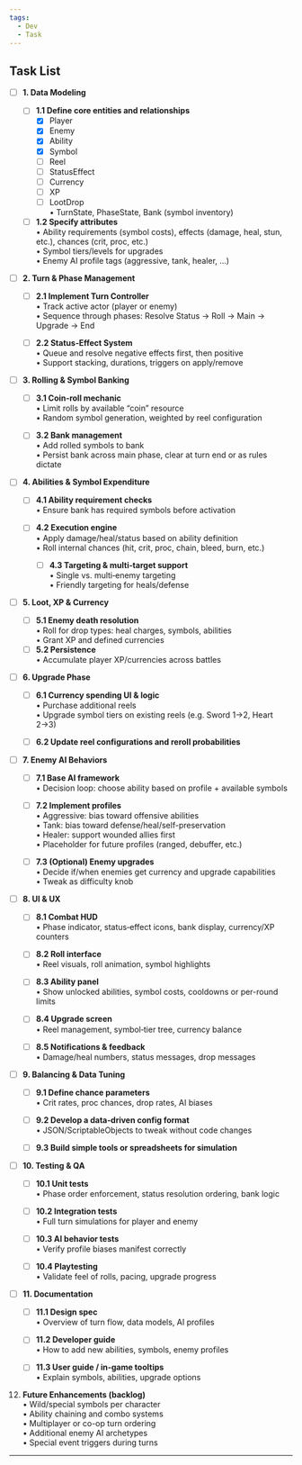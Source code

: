 ```yaml
---
tags:
  - Dev
  - Task
---
```

## Task List

- [ ] **1. Data Modeling** 

	- [ ] **1.1 Define core entities and relationships**  
	     - [x] Player
	     - [x] Enemy
	     - [x] Ability
	     - [x] Symbol
	     - [ ] Reel
	     - [ ] StatusEffect
	     - [ ] Currency
	     - [ ] XP
	     - [ ] LootDrop  
     • TurnState, PhaseState, Bank (symbol inventory)  
     
	- [ ] **1.2 Specify attributes**  
     • Ability requirements (symbol costs), effects (damage, heal, stun, etc.), chances (crit, proc, etc.)  
     • Symbol tiers/levels for upgrades  
     • Enemy AI profile tags (aggressive, tank, healer, …)  

- [ ] **2. Turn & Phase Management**  

	- [ ] **2.1 Implement Turn Controller**  
     • Track active actor (player or enemy)  
     • Sequence through phases: Resolve Status → Roll → Main → Upgrade → End  

	- [ ] **2.2 Status‐Effect System**  
     • Queue and resolve negative effects first, then positive  
     • Support stacking, durations, triggers on apply/remove  

- [ ] **3. Rolling & Symbol Banking**  

	- [ ] **3.1 Coin‐roll mechanic**  
	     • Limit rolls by available “coin” resource  
	     • Random symbol generation, weighted by reel configuration  
     
    - [ ]  **3.2 Bank management**  
	     • Add rolled symbols to bank  
	     • Persist bank across main phase, clear at turn end or as rules dictate  

- [ ] **4. Abilities & Symbol Expenditure**
	- [ ]  **4.1 Ability requirement checks**  
	     • Ensure bank has required symbols before activation 
     
     - [ ] **4.2 Execution engine**  
	     • Apply damage/heal/status based on ability definition  
	     • Roll internal chances (hit, crit, proc, chain, bleed, burn, etc.)  
     
	   - [ ] **4.3 Targeting & multi‐target support**  
     • Single vs. multi‐enemy targeting  
     • Friendly targeting for heals/defense  

- [ ] **5. Loot, XP & Currency**  

	- [ ] **5.1 Enemy death resolution**  
	     • Roll for drop types: heal charges, symbols, abilities  
	     • Grant XP and defined currencies  
	- [ ] **5.2 Persistence**  
     • Accumulate player XP/currencies across battles  

- [ ] **6. Upgrade Phase**  

	- [ ] **6.1 Currency spending UI & logic**  
	     • Purchase additional reels  
	     • Upgrade symbol tiers on existing reels (e.g. Sword 1→2, Heart 2→3)  
     
	- [ ] **6.2 Update reel configurations and reroll probabilities**  

- [ ] **7. Enemy AI Behaviors**  

	- [ ] **7.1 Base AI framework**  
	     • Decision loop: choose ability based on profile + available symbols  
     
	- [ ] **7.2 Implement profiles**  
	     • Aggressive: bias toward offensive abilities  
	     • Tank: bias toward defense/heal/self-preservation  
	     • Healer: support wounded allies first  
	     • Placeholder for future profiles (ranged, debuffer, etc.)  
     
	- [ ] **7.3 (Optional) Enemy upgrades**  
	     • Decide if/when enemies get currency and upgrade capabilities  
	     • Tweak as difficulty knob  

- [ ] **8. UI & UX**  

   - [ ] **8.1 Combat HUD**  
     • Phase indicator, status‐effect icons, bank display, currency/XP counters  
     
   - [ ] **8.2 Roll interface**  
     • Reel visuals, roll animation, symbol highlights  
     
   - [ ] **8.3 Ability panel**  
     • Show unlocked abilities, symbol costs, cooldowns or per-round limits  
     
   - [ ] **8.4 Upgrade screen**  
     • Reel management, symbol‐tier tree, currency balance  
     
   - [ ] **8.5 Notifications & feedback**  
     • Damage/heal numbers, status messages, drop messages  


- [ ] **9. Balancing & Data Tuning**  

   - [ ] **9.1 Define chance parameters**  
     • Crit rates, proc chances, drop rates, AI biases  
     
   - [ ] **9.2 Develop a data‐driven config format**  
     • JSON/ScriptableObjects to tweak without code changes  
     
   - [ ] **9.3 Build simple tools or spreadsheets for simulation**  


- [ ] **10. Testing & QA**  
    - [ ] **10.1 Unit tests**  
      • Phase order enforcement, status resolution ordering, bank logic  

    - [ ] **10.2 Integration tests**  
      • Full turn simulations for player and enemy  
      
    - [ ] **10.3 AI behavior tests**  
      • Verify profile biases manifest correctly  
      
    - [ ] **10.4 Playtesting**  
      • Validate feel of rolls, pacing, upgrade progress  

- [ ] **11. Documentation**  
    - [ ] **11.1 Design spec**  
      • Overview of turn flow, data models, AI profiles  

    - [ ] **11.2 Developer guide**  
      • How to add new abilities, symbols, enemy profiles  
      
    - [ ] **11.3 User guide / in-game tooltips**  
      • Explain symbols, abilities, upgrade options  

12. **Future Enhancements (backlog)**  
    • Wild/special symbols per character  
    • Ability chaining and combo systems  
    • Multiplayer or co-op turn ordering  
    • Additional enemy AI archetypes  
    • Special event triggers during turns  


---

